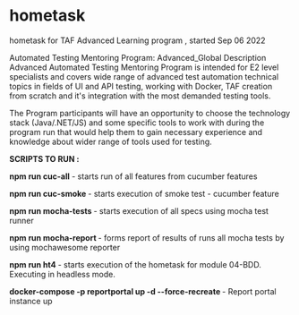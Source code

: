 # hometask

hometask for TAF Advanced Learning program , started Sep 06 2022

Automated Testing Mentoring Program: Advanced_Global
Description
Advanced Automated Testing Mentoring Program is intended for E2 level specialists and covers wide range of advanced test automation technical topics in fields of UI and API testing, working with Docker, TAF creation from scratch and it's integration with the most demanded testing tools.

The Program participants will have an opportunity to choose the technology stack (Java/.NET/JS) and some specific tools to work with during the program run that would help them to gain necessary experience and knowledge about wider range of tools used for testing.

<b>SCRIPTS TO RUN : </b>

<b>npm run cuc-all</b> - starts run of all features from cucumber features

<b>npm run cuc-smoke </b> - starts execution of smoke test - cucumber feature

<b>npm run mocha-tests </b> - starts execution of all specs using mocha test runner 

<b>npm run mocha-report </b> - forms report of results of runs all mocha tests by using mochawesome reporter

<b>npm run ht4 </b> - starts execution of the hometask for module 04-BDD. Executing in headless mode.

<b> docker-compose -p reportportal up -d --force-recreate </b> - Report portal instance up

